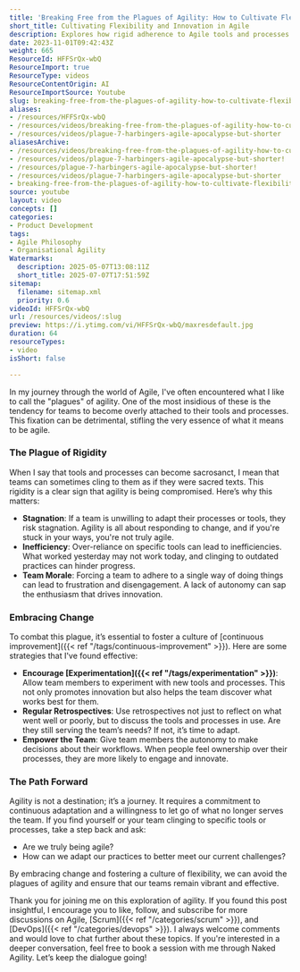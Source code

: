 ```yaml
---
title: 'Breaking Free from the Plagues of Agility: How to Cultivate Flexibility and Innovation in Your Team'
short_title: Cultivating Flexibility and Innovation in Agile
description: Explores how rigid adherence to Agile tools and processes can hinder flexibility, and offers strategies to foster team innovation, adaptability, and continuous improvement.
date: 2023-11-01T09:42:43Z
weight: 665
ResourceId: HFFSrQx-wbQ
ResourceImport: true
ResourceType: videos
ResourceContentOrigin: AI
ResourceImportSource: Youtube
slug: breaking-free-from-the-plagues-of-agility-how-to-cultivate-flexibility-and-innovation-in-your-team
aliases:
- /resources/HFFSrQx-wbQ
- /resources/videos/breaking-free-from-the-plagues-of-agility-how-to-cultivate-flexibility-and-innovation-in-your-team
- /resources/videos/plague-7-harbingers-agile-apocalypse-but-shorter
aliasesArchive:
- /resources/videos/breaking-free-from-the-plagues-of-agility-how-to-cultivate-flexibility-and-innovation-in-your-team
- /resources/videos/plague-7-harbingers-agile-apocalypse-but-shorter!
- /resources/plague-7-harbingers-agile-apocalypse-but-shorter!
- /resources/videos/plague-7-harbingers-agile-apocalypse-but-shorter
- breaking-free-from-the-plagues-of-agility-how-to-cultivate-flexibility-and-innovation-in-your-team
source: youtube
layout: video
concepts: []
categories:
- Product Development
tags:
- Agile Philosophy
- Organisational Agility
Watermarks:
  description: 2025-05-07T13:08:11Z
  short_title: 2025-07-07T17:51:59Z
sitemap:
  filename: sitemap.xml
  priority: 0.6
videoId: HFFSrQx-wbQ
url: /resources/videos/:slug
preview: https://i.ytimg.com/vi/HFFSrQx-wbQ/maxresdefault.jpg
duration: 64
resourceTypes:
- video
isShort: false

---
```

In my journey through the world of Agile, I've often encountered what I like to call the "plagues" of agility. One of the most insidious of these is the tendency for teams to become overly attached to their tools and processes. This fixation can be detrimental, stifling the very essence of what it means to be agile. 

### The Plague of Rigidity

When I say that tools and processes can become sacrosanct, I mean that teams can sometimes cling to them as if they were sacred texts. This rigidity is a clear sign that agility is being compromised. Here’s why this matters:

- **Stagnation**: If a team is unwilling to adapt their processes or tools, they risk stagnation. Agility is all about responding to change, and if you're stuck in your ways, you're not truly agile.
- **Inefficiency**: Over-reliance on specific tools can lead to inefficiencies. What worked yesterday may not work today, and clinging to outdated practices can hinder progress.
- **Team Morale**: Forcing a team to adhere to a single way of doing things can lead to frustration and disengagement. A lack of autonomy can sap the enthusiasm that drives innovation.

### Embracing Change

To combat this plague, it’s essential to foster a culture of [continuous improvement]({{< ref "/tags/continuous-improvement" >}}). Here are some strategies that I've found effective:

- **Encourage [Experimentation]({{< ref "/tags/experimentation" >}})**: Allow team members to experiment with new tools and processes. This not only promotes innovation but also helps the team discover what works best for them.
- **Regular Retrospectives**: Use retrospectives not just to reflect on what went well or poorly, but to discuss the tools and processes in use. Are they still serving the team’s needs? If not, it’s time to adapt.
- **Empower the Team**: Give team members the autonomy to make decisions about their workflows. When people feel ownership over their processes, they are more likely to engage and innovate.

### The Path Forward

Agility is not a destination; it’s a journey. It requires a commitment to continuous adaptation and a willingness to let go of what no longer serves the team. If you find yourself or your team clinging to specific tools or processes, take a step back and ask: 

- Are we truly being agile?
- How can we adapt our practices to better meet our current challenges?

By embracing change and fostering a culture of flexibility, we can avoid the plagues of agility and ensure that our teams remain vibrant and effective.

Thank you for joining me on this exploration of agility. If you found this post insightful, I encourage you to like, follow, and subscribe for more discussions on Agile, [Scrum]({{< ref "/categories/scrum" >}}), and [DevOps]({{< ref "/categories/devops" >}}). I always welcome comments and would love to chat further about these topics. If you're interested in a deeper conversation, feel free to book a session with me through Naked Agility. Let’s keep the dialogue going!
